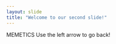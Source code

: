 ```yaml
---
layout: slide
title: "Welcome to our second slide!"
---
```

MEMETICS
Use the left arrow to go back!

